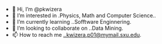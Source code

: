 - 👋 Hi, I’m @pkwizera
- 👀 I’m interested in .Physics, Math and Computer Science..
- 🌱 I’m currently learning ..Sofftware Enginnering.
- 💞️ I’m looking to collaborate on ..Data Mining.
- 📫 How to reach me ..kwizera.p01@mymail.sxu.edu.

<!---
pkwizera/pkwizera is a ✨ special ✨ repository because its `README.md` (this file) appears on your GitHub profile.
You can click the Preview link to take a look at your changes.
--->
